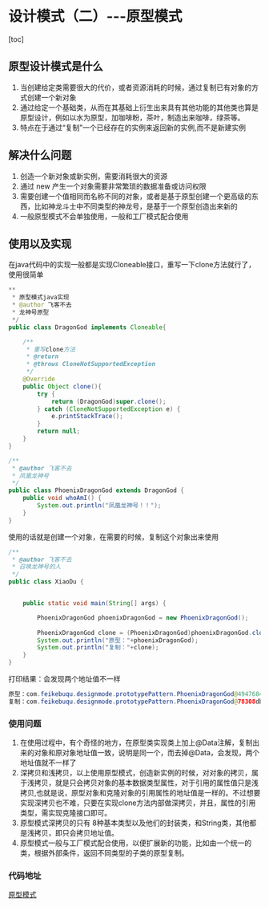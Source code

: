# 设计模式（二）---原型模式

[toc]

## 原型设计模式是什么

1. 当创建给定类需要很大的代价，或者资源消耗的时候，通过复制已有对象的方式创建一个新对象
2. 通过给定一个基础类，从而在其基础上衍生出来具有其他功能的其他类也算是原型设计，例如以水为原型，加咖啡粉，茶叶，制造出来咖啡，绿茶等。
3. 特点在于通过“复制”一个已经存在的实例来返回新的实例,而不是新建实例

## 解决什么问题

1. 创造一个新对象或新实例，需要消耗很大的资源
2. 通过 new 产生一个对象需要非常繁琐的数据准备或访问权限
3. 需要创建一个值相同而名称不同的对象，或者是基于原型创建一个更高级的东西，比如神龙斗士中不同类型的神龙号，是基于一个原型创造出来新的
4. 一般原型模式不会单独使用，一般和工厂模式配合使用

## 使用以及实现

在java代码中的实现一般都是实现Cloneable接口，重写一下clone方法就行了，使用很简单

~~~java
**
 * 原型模式java实现
 * @author 飞客不去
 * 龙神号原型
 */
public class DragonGod implements Cloneable{

    /**
     * 重写clone方法
     * @return
     * @throws CloneNotSupportedException
     */
    @Override
    public Object clone(){
        try {
            return (DragonGod)super.clone();
        } catch (CloneNotSupportedException e) {
            e.printStackTrace();
        }
        return null;
    }
}

~~~

```java
/**
 * @author 飞客不去
 * 凤凰龙神号
 */
public class PhoenixDragonGod extends DragonGod {
    public void whoAmI() {
        System.out.println("凤凰龙神号！！");
    }
}
```

使用的话就是创建一个对象，在需要的时候，复制这个对象出来使用

```java
/**
 * @author 飞客不去
 * 召唤龙神号的人
 */
public class XiaoDu {


    public static void main(String[] args) {

        PhoenixDragonGod phoenixDragonGod = new PhoenixDragonGod();
        
        PhoenixDragonGod clone = (PhoenixDragonGod)phoenixDragonGod.clone();
        System.out.println("原型："+phoenixDragonGod);
        System.out.println("复制："+clone);
    }
}

```

打印结果：会发现两个地址值不一样

```java
原型：com.feikebuqu.designmode.prototypePattern.PhoenixDragonGod@49476842
复制：com.feikebuqu.designmode.prototypePattern.PhoenixDragonGod@78308db1
```



### 使用问题

1. 在使用过程中，有个奇怪的地方，在原型类实现类上加上@Data注解，复制出来的对象和原对象地址值一致，说明是同一个，而去掉@Data，会发现，两个地址值就不一样了
2. 深拷贝和浅拷贝，以上使用原型模式，创造新实例的时候，对对象的拷贝，属于浅拷贝，就是只会拷贝对象的基本数据类型属性，对于引用的属性值只是浅拷贝,也就是说，原型对象和克隆对象的引用属性的地址值是一样的。不过想要实现深拷贝也不难，只要在实现clone方法内部做深拷贝，并且，属性的引用类型，需实现克隆接口即可。
3. 原型模式深拷贝的只有 8种基本类型以及他们的封装类，和String类，其他都是浅拷贝，即只会拷贝地址值。
4. 原型模式一般与工厂模式配合使用，以便扩展新的功能，比如由一个统一的类，根据外部条件，返回不同类型的子类的原型复制。

### 代码地址
[原型模式](../prototypePattern)
